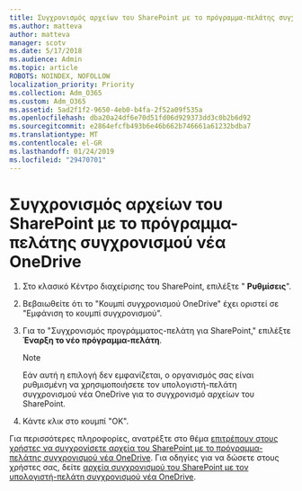```yaml
---
title: Συγχρονισμός αρχείων του SharePoint με το πρόγραμμα-πελάτης συγχρονισμού νέα OneDrive
ms.author: matteva
author: matteva
manager: scotv
ms.date: 5/17/2018
ms.audience: Admin
ms.topic: article
ROBOTS: NOINDEX, NOFOLLOW
localization_priority: Priority
ms.collection: Adm_O365
ms.custom: Adm_O365
ms.assetid: 5ad2f1f2-9650-4eb0-b4fa-2f52a09f535a
ms.openlocfilehash: dba20a24df6e70d51fd06d929373dd3c0b2b6d92
ms.sourcegitcommit: e2864efcfb493b6e46b662b746661a61232bdba7
ms.translationtype: MT
ms.contentlocale: el-GR
ms.lasthandoff: 01/24/2019
ms.locfileid: "29470701"
---
```

# <a name="sync-sharepoint-files-with-the-new-onedrive-sync-client"></a>Συγχρονισμός αρχείων του SharePoint με το πρόγραμμα-πελάτης συγχρονισμού νέα OneDrive

1. Στο κλασικό Κέντρο διαχείρισης του SharePoint, επιλέξτε " **Ρυθμίσεις**".
    
2. Βεβαιωθείτε ότι το "Κουμπί συγχρονισμού OneDrive" έχει οριστεί σε "Εμφάνιση το κουμπί συγχρονισμού".
    
3. Για το "Συγχρονισμός προγράμματος-πελάτη για SharePoint," επιλέξτε **Έναρξη το νέο πρόγραμμα-πελάτη**.
    
    > [!NOTE]
    > Εάν αυτή η επιλογή δεν εμφανίζεται, ο οργανισμός σας είναι ρυθμισμένη να χρησιμοποιήσετε τον υπολογιστή-πελάτη συγχρονισμού νέα OneDrive για το συγχρονισμό αρχείων του SharePoint. 
  
4. Κάντε κλικ στο κουμπί "OK".
    
Για περισσότερες πληροφορίες, ανατρέξτε στο θέμα [επιτρέπουν στους χρήστες να συγχρονίσετε αρχεία του SharePoint με το πρόγραμμα-πελάτης συγχρονισμού νέα OneDrive](https://go.microsoft.com/fwlink/?linkid=866433). Για οδηγίες για να δώσετε στους χρήστες σας, δείτε [αρχεία συγχρονισμού του SharePoint με τον υπολογιστή-πελάτη συγχρονισμού νέα OneDrive](https://go.microsoft.com/fwlink/?linkid=866427).
  

